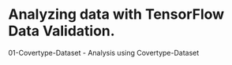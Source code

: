 # Analyzing data with TensorFlow Data Validation.

01-Covertype-Dataset - Analysis using Covertype-Dataset
